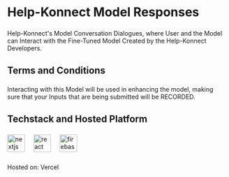 <h1 align="left">Help-Konnect Model Responses</h1>

###

<p align="left">Help-Konnect's Model Conversation Dialogues, where User and the Model can Interact with the Fine-Tuned Model Created by the Help-Konnect Developers.</p>

###

<h2 align="left">Terms and Conditions</h2>

###

<p align="left">Interacting with this Model will be used in enhancing the model, making sure that your Inputs that are being submitted will be RECORDED.</p>

###

<h2 align="left">Techstack and Hosted Platform</h2>

###

<div align="left">
  <img src="https://cdn.jsdelivr.net/gh/devicons/devicon/icons/nextjs/nextjs-original.svg" height="40" alt="nextjs logo"  />
  <img width="12" />
  <img src="https://cdn.jsdelivr.net/gh/devicons/devicon/icons/react/react-original.svg" height="40" alt="react logo"  />
  <img width="12" />
  <img src="https://cdn.jsdelivr.net/gh/devicons/devicon/icons/firebase/firebase-plain.svg" height="40" alt="firebase logo"  />
</div>

###

<p align="left">Hosted on: Vercel</p>

###
